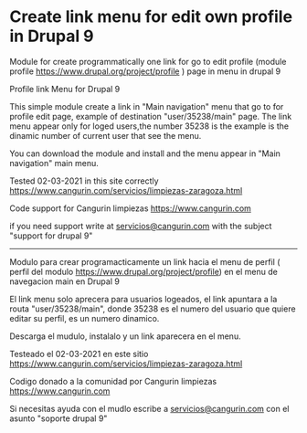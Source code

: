 # Create link menu for edit own profile in Drupal 9 

Module for create programmatically one link for go to edit profile (module profile https://www.drupal.org/project/profile ) page in menu in drupal 9 

Profile link Menu for Drupal 9

This simple module create a link in  "Main navigation" menu that go to for profile edit page, example of destination "user/35238/main" page.
The link menu appear only for loged users,the number 35238 is the example is the dinamic number of current user that see the menu.

You can download the module and install and the menu appear in "Main navigation" main menu.

Tested 02-03-2021 in this site correctly https://www.cangurin.com/servicios/limpiezas-zaragoza.html

Code support for Cangurin limpiezas https://www.cangurin.com 


if you need support write at  servicios@cangurin.com with the subject "support for drupal 9"

---------------------------------------------------------------------------------------------

Modulo para crear programacticamente un link hacia el menu de perfil ( perfil del modulo https://www.drupal.org/project/profile) en el menu de navegacion main en Drupal 9

El link menu solo aprecera para usuarios logeados, el link apuntara a la routa "user/35238/main", donde 35238 es el numero del usuario que quiere editar su perfil, es un numero dinamico.

Descarga el mudulo, instalalo y un link aparecera en el menu.

Testeado el  02-03-2021 en este sitio https://www.cangurin.com/servicios/limpiezas-zaragoza.html

Codigo donado a la comunidad por Cangurin limpiezas https://www.cangurin.com 

Si necesitas ayuda con el mudlo escribe a  servicios@cangurin.com con el asunto "soporte drupal 9"
 

